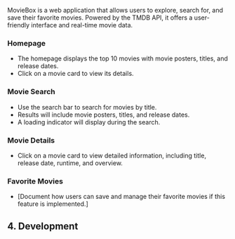 MovieBox is a web application that allows users to explore, search for, and save their favorite movies. Powered by the TMDB API, it offers a user-friendly interface and real-time movie data.

### Homepage

- The homepage displays the top 10 movies with movie posters, titles, and release dates.
- Click on a movie card to view its details.

### Movie Search

- Use the search bar to search for movies by title.
- Results will include movie posters, titles, and release dates.
- A loading indicator will display during the search.

### Movie Details

- Click on a movie card to view detailed information, including title, release date, runtime, and overview.

### Favorite Movies

- [Document how users can save and manage their favorite movies if this feature is implemented.]

## 4. Development